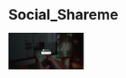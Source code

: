 # Social_Shareme
<img src="/shareme_frontend/public/login.png" alt="Alt text" title="Optional title" width="150px">
